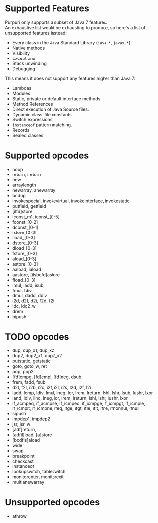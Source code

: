 # Supported Features

Purpuri only supports a subset of Java 7 features.  
An exhaustive list would be exhausting to produce, so here's a list of unsupported features instead:

* Every class in the Java Standard Library (`java.*`, `javax.*`)
* Native methods
* Visibility
* Exceptions
* Stack unwinding
* Debugging

This means it does not support any features higher than Java 7:

* Lambdas
* Modules
* Static, private or default interface methods
* Method References
* Direct execution of Java Source files.
* Dynamic class-file constants
* Switch expressions
* `instanceof` pattern matching.
* Records
* Sealed classes

# Supported opcodes

* noop
* return, ireturn
* new
* arraylength
* newarray, anewarray
* bcdup
* invokespecial, invokevirtual, invokeinterface, invokestatic
* putfield, getfield
* [ilfd]store
* iconst_m1, iconst_[0-5]
* fconst_[0-2]
* dconst_[0-1]
* istore_[0-3]
* iload_[0-3]
* dstore_[0-3]
* dload_[0-3]
* fstore_[0-3]
* aload_[0-3]
* astore_[0-3]
* aaload, iaload
* aastore, [ilsbcfd]astore
* fload_[0-3]
* imul, iadd, isub,
* fmul, fdiv
* dmul, dadd, ddiv
* i2d, d2f, d2i, f2d, f2i
* ldc, ldc2_w
* drem
* bipush

# TODO opcodes

* dup, dup_x1, dup_x2
* dup2, dup2_x1, dup2_x2
* putstatic, getstatic
* goto, goto_w, ret
* pop, pop2
* [fd]cmpg, [fd]cmpl, [fd]neg, dsub
* frem, fadd, fsub
* d2l, f2l, i2b, i2c, i2f, i2l, i2s, l2d, l2f, l2i
* ladd, lcmp, ldiv, lmul, lneg, lor, lrem, lreturn, lshl, lshr, lsub, lushr, lxor
* iand, idiv, iinc, ineg, ior, irem, ireturn, ishl, ishr, iushr, ixor
* if_acmpeq, if_acmpne, if_icmpeq, if_icmpge, if_icmpgt, if_icmple, if_icmplt, if_icmpne, ifeq, ifge, ifgt, ifle, iflt, ifne, ifnonnul, ifnull
* sipush
* impdep1, impdep2
* jsr, jsr_w
* [adf]return,
* [adfil]load, [a]store
* [bcdfls]aload
* wide
* swap
* breakpoint
* checkcast
* instanceof
* lookupswitch, tableswitch
* monitorenter, monitorexit
* multianewarray

# Unsupported opcodes

* athrow



